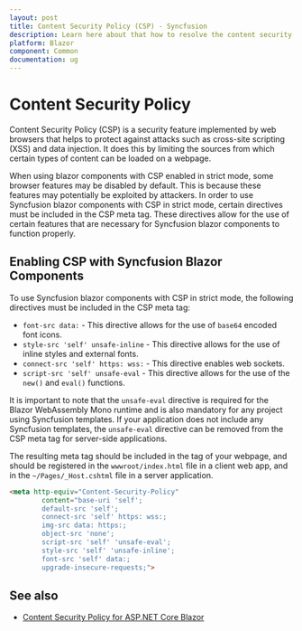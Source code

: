 ```yaml
---
layout: post
title: Content Security Policy (CSP) - Syncfusion
description: Learn here about that how to resolve the content security policy issue in the Syncfusion Blazor Components.
platform: Blazor
component: Common
documentation: ug
---
```


# Content Security Policy

Content Security Policy (CSP) is a security feature implemented by web browsers that helps to protect against attacks such as cross-site scripting (XSS) and data injection. It does this by limiting the sources from which certain types of content can be loaded on a webpage.

When using blazor components with CSP enabled in strict mode, some browser features may be disabled by default. This is because these features may potentially be exploited by attackers. In order to use Syncfusion blazor components with CSP in strict mode, certain directives must be included in the CSP meta tag. These directives allow for the use of certain features that are necessary for Syncfusion blazor components to function properly.

## Enabling CSP with Syncfusion Blazor Components

To use Syncfusion blazor components with CSP in strict mode, the following directives must be included in the CSP meta tag:

* `font-src data:` - This directive allows for the use of `base64` encoded font icons.
* `style-src 'self' unsafe-inline` - This directive allows for the use of inline styles and external fonts.
* `connect-src 'self' https: wss:` - This directive enables web sockets.
* `script-src 'self' unsafe-eval` - This directive allows for the use of the `new()` and `eval()` functions.

It is important to note that the `unsafe-eval` directive is required for the Blazor WebAssembly Mono runtime and is also mandatory for any project using Syncfusion templates. If your application does not include any Syncfusion templates, the `unsafe-eval` directive can be removed from the CSP meta tag for server-side applications.

The resulting meta tag should be included in the <head> tag of your webpage, and should be registered in the `wwwroot/index.html` file in a client web app, and in the `~/Pages/_Host.cshtml` file in a server application.

```html
<meta http-equiv="Content-Security-Policy"
        content="base-uri 'self';
        default-src 'self';
        connect-src 'self' https: wss:;
        img-src data: https:;
        object-src 'none';
        script-src 'self' 'unsafe-eval';
        style-src 'self' 'unsafe-inline';
        font-src 'self' data:;
        upgrade-insecure-requests;">
```

## See also

* [Content Security Policy for ASP.NET Core Blazor](https://learn.microsoft.com/en-us/aspnet/core/blazor/security/content-security-policy?view=aspnetcore-7.0)